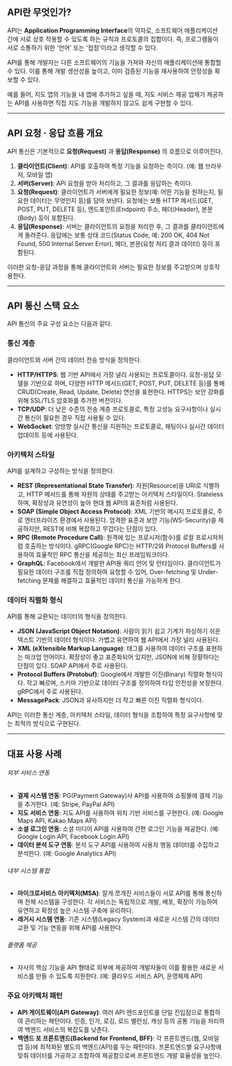 ## API란 무엇인가?

API는 **Application Programming Interface**의 약자로, 소프트웨어 애플리케이션 간에 서로 상호 작용할 수 있도록 하는 규칙과 프로토콜의 집합이다. 즉, 프로그램들이 서로 소통하기 위한 '언어' 또는 '접점'이라고 생각할 수 있다.

API를 통해 개발자는 다른 소프트웨어의 기능을 가져와 자신의 애플리케이션에 통합할 수 있다. 이를 통해 개발 생산성을 높이고, 이미 검증된 기능을 재사용하여 안정성을 확보할 수 있다.

예를 들어, 지도 앱의 기능을 내 앱에 추가하고 싶을 때, 지도 서비스 제공 업체가 제공하는 API를 사용하면 직접 지도 기능을 개발하지 않고도 쉽게 구현할 수 있다.

---

## API 요청 · 응답 흐름 개요

API 통신은 기본적으로 **요청(Request)** 과 **응답(Response)** 의 흐름으로 이루어진다.

1. **클라이언트(Client)**: API를 호출하여 특정 기능을 요청하는 측이다. (예: 웹 브라우저, 모바일 앱)
2. **서버(Server)**: API 요청을 받아 처리하고, 그 결과를 응답하는 측이다.
3. **요청(Request)**: 클라이언트가 서버에게 필요한 정보(예: 어떤 기능을 원하는지, 필요한 데이터는 무엇인지 등)를 담아 보낸다. 요청에는 보통 HTTP 메서드(GET, POST, PUT, DELETE 등), 엔드포인트(Endpoint) 주소, 헤더(Header), 본문(Body) 등이 포함된다.
4. **응답(Response)**: 서버는 클라이언트의 요청을 처리한 후, 그 결과를 클라이언트에게 돌려준다. 응답에는 보통 상태 코드(Status Code, 예: 200 OK, 404 Not Found, 500 Internal Server Error), 헤더, 본문(요청 처리 결과 데이터) 등이 포함된다.

이러한 요청-응답 과정을 통해 클라이언트와 서버는 필요한 정보를 주고받으며 상호작용한다.

---

## API 통신 스택 요소

API 통신의 주요 구성 요소는 다음과 같다.

### 통신 계층

클라이언트와 서버 간의 데이터 전송 방식을 정의한다.
* **HTTP/HTTPS**: 웹 기반 API에서 가장 널리 사용되는 프로토콜이다. 요청-응답 모델을 기반으로 하며, 다양한 HTTP 메서드(GET, POST, PUT, DELETE 등)를 통해 CRUD(Create, Read, Update, Delete) 연산을 표현한다. HTTPS는 보안 강화를 위해 SSL/TLS 암호화를 추가한 버전이다.
* **TCP/UDP**: 더 낮은 수준의 전송 계층 프로토콜로, 특정 고성능 요구사항이나 실시간 통신이 필요한 경우 직접 사용될 수 있다.
* **WebSocket**: 양방향 실시간 통신을 지원하는 프로토콜로, 채팅이나 실시간 데이터 업데이트 등에 사용된다.

### 아키텍처 스타일

API를 설계하고 구성하는 방식을 정의한다.
* **REST (Representational State Transfer)**: 자원(Resource)을 URI로 식별하고, HTTP 메서드를 통해 자원의 상태를 주고받는 아키텍처 스타일이다. Stateless하며, 확장성과 유연성이 높아 현대 웹 API의 표준처럼 사용된다.
* **SOAP (Simple Object Access Protocol)**: XML 기반의 메시지 프로토콜로, 주로 엔터프라이즈 환경에서 사용된다. 엄격한 표준과 보안 기능(WS-Security)을 제공하지만, REST에 비해 복잡하고 무겁다는 단점이 있다.
* **RPC (Remote Procedure Call)**: 원격에 있는 프로시저(함수)를 로컬 프로시저처럼 호출하는 방식이다. gRPC(Google RPC)는 HTTP/2와 Protocol Buffers를 사용하여 효율적인 RPC 통신을 제공하는 최신 프레임워크이다.
* **GraphQL**: Facebook에서 개발한 API용 쿼리 언어 및 런타임이다. 클라이언트가 필요한 데이터 구조를 직접 정의하여 요청할 수 있어, Over-fetching 및 Under-fetching 문제를 해결하고 효율적인 데이터 통신을 가능하게 한다.

### 데이터 직렬화 형식

API를 통해 교환되는 데이터의 형식을 정의한다.
* **JSON (JavaScript Object Notation)**: 사람이 읽기 쉽고 기계가 파싱하기 쉬운 텍스트 기반의 데이터 형식이다. 가볍고 유연하여 웹 API에서 가장 널리 사용된다.
* **XML (eXtensible Markup Language)**: 태그를 사용하여 데이터 구조를 표현하는 마크업 언어이다. 확장성이 좋고 표준화되어 있지만, JSON에 비해 장황하다는 단점이 있다. SOAP API에서 주로 사용된다.
* **Protocol Buffers (Protobuf)**: Google에서 개발한 이진(Binary) 직렬화 형식이다. 작고 빠르며, 스키마 기반으로 데이터 구조를 정의하여 타입 안전성을 보장한다. gRPC에서 주로 사용된다.
* **MessagePack**: JSON과 유사하지만 더 작고 빠른 이진 직렬화 형식이다.

API는 이러한 통신 계층, 아키텍처 스타일, 데이터 형식을 조합하여 특정 요구사항에 맞는 최적의 방식으로 구현된다.

---

## 대표 사용 사례

###### 외부 서비스 연동
* **결제 시스템 연동**: PG(Payment Gateway)사 API를 사용하여 쇼핑몰에 결제 기능을 추가한다. (예: Stripe, PayPal API)
* **지도 서비스 연동**: 지도 API를 사용하여 위치 기반 서비스를 구현한다. (예: Google Maps API, Kakao Maps API)
* **소셜 로그인 연동**: 소셜 미디어 API를 사용하여 간편 로그인 기능을 제공한다. (예: Google Login API, Facebook Login API)
* **데이터 분석 도구 연동**: 분석 도구 API를 사용하여 사용자 행동 데이터를 수집하고 분석한다. (예: Google Analytics API)

###### 내부 시스템 통합
* **마이크로서비스 아키텍처(MSA)**: 잘게 쪼개진 서비스들이 서로 API를 통해 통신하며 전체 시스템을 구성한다. 각 서비스는 독립적으로 개발, 배포, 확장이 가능하여 유연하고 확장성 높은 시스템 구축에 유리하다.
* **레거시 시스템 연동**: 기존 시스템(Legacy System)과 새로운 시스템 간의 데이터 교환 및 기능 연동을 위해 API를 사용한다.

###### 플랫폼 제공
* 자사의 핵심 기능을 API 형태로 외부에 제공하여 개발자들이 이를 활용한 새로운 서비스를 만들 수 있도록 지원한다. (예: 클라우드 서비스 API, 운영체제 API)

### 주요 아키텍처 패턴

* **API 게이트웨이(API Gateway)**: 여러 API 엔드포인트를 단일 진입점으로 통합하여 관리하는 패턴이다. 인증, 인가, 로깅, 로드 밸런싱, 캐싱 등의 공통 기능을 처리하여 백엔드 서비스의 복잡도를 낮춘다.
* **백엔드 포 프론트엔드(Backend for Frontend, BFF)**: 각 프론트엔드(웹, 모바일 앱 등)에 최적화된 별도의 백엔드(API)를 두는 패턴이다. 프론트엔드별 요구사항에 맞춰 데이터를 가공하고 조합하여 제공함으로써 프론트엔드 개발 효율성을 높인다.
